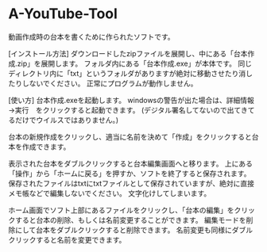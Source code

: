 # A-YouTube-Tool
動画作成時の台本を書くために作られたソフトです。

[インストール方法]
ダウンロードしたzipファイルを展開し、中にある「台本作成.zip」を展開します。
フォルダ内にある「台本作成.exe」が本体です。
同じディレクトリ内に「txt」というフォルダがありますが絶対に移動させたり消したりしないでください。
正常にプログラムが動作しません。

[使い方]
台本作成.exeを起動します。
windowsの警告が出た場合は、詳細情報→実行　をクリックすると起動できます。
(デジタル署名してないので出てきてるだけでウイルスではありません。)

台本の新規作成をクリックし、適当に名前を決めて「作成」をクリックすると台本を作成できます。

表示された台本をダブルクリックすると台本編集画面へと移ります。
上にある「操作」から「ホームに戻る」を押すか、ソフトを終了すると保存されます。
保存されたファイルはtxtにtxtファイルとして保存されていますが、絶対に直接メモ帳などで編集しないでください。
文字化けしてしまいます。

ホーム画面でソフト上部にあるファイルをクリックし、「台本の編集」をクリックすると台本の削除、もしくは名前変更することができます。
編集モードを削除にして台本をダブルクリックすると削除できます。
名前変更も同様にダブルクリックすると名前を変更できます。
